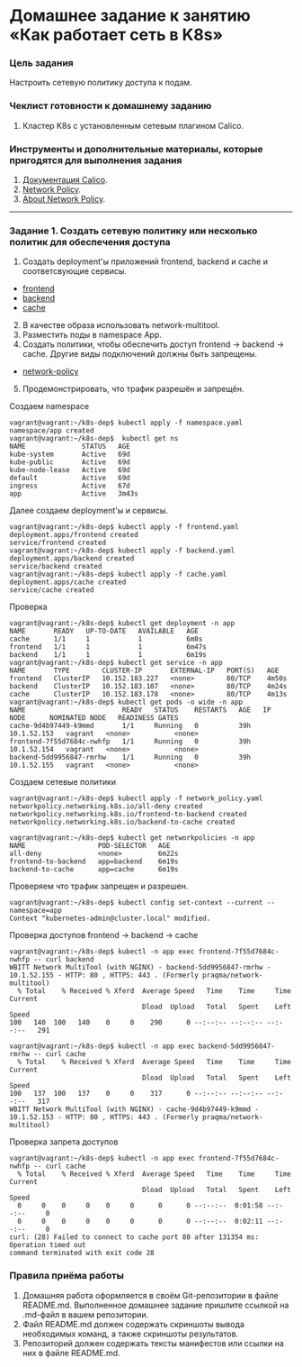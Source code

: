 # Домашнее задание к занятию «Как работает сеть в K8s»

### Цель задания

Настроить сетевую политику доступа к подам.

### Чеклист готовности к домашнему заданию

1. Кластер K8s с установленным сетевым плагином Calico.

### Инструменты и дополнительные материалы, которые пригодятся для выполнения задания

1. [Документация Calico](https://www.tigera.io/project-calico/).
2. [Network Policy](https://kubernetes.io/docs/concepts/services-networking/network-policies/).
3. [About Network Policy](https://docs.projectcalico.org/about/about-network-policy).

-----

### Задание 1. Создать сетевую политику или несколько политик для обеспечения доступа

1. Создать deployment'ы приложений frontend, backend и cache и соответсвующие сервисы.
  * [frontend](https://github.com/Destian1995/k8s-dep/blob/main/frontend.yaml)
  * [backend](https://github.com/Destian1995/k8s-dep/blob/main/backend.yaml)
  * [cache](https://github.com/Destian1995/k8s-dep/blob/main/cache.yaml)
2. В качестве образа использовать network-multitool.
3. Разместить поды в namespace App.
4. Создать политики, чтобы обеспечить доступ frontend -> backend -> cache. Другие виды подключений должны быть запрещены.
  * [network-policy](https://github.com/Destian1995/k8s-dep/blob/main/network_policy.yaml)
5. Продемонстрировать, что трафик разрешён и запрещён.

Создаем namespace

```
vagrant@vagrant:~/k8s-dep$ kubectl apply -f namespace.yaml
namespace/app created
vagrant@vagrant:~/k8s-dep$  kubectl get ns
NAME              STATUS   AGE
kube-system       Active   69d
kube-public       Active   69d
kube-node-lease   Active   69d
default           Active   69d
ingress           Active   67d
app               Active   3m43s
```
Далее создаем deployment'ы и сервисы.
```
vagrant@vagrant:~/k8s-dep$ kubectl apply -f frontend.yaml
deployment.apps/frontend created
service/frontend created
vagrant@vagrant:~/k8s-dep$ kubectl apply -f backend.yaml
deployment.apps/backend created
service/backend created
vagrant@vagrant:~/k8s-dep$ kubectl apply -f cache.yaml
deployment.apps/cache created
service/cache created
```
Проверка
```
vagrant@vagrant:~/k8s-dep$ kubectl get deployment -n app
NAME       READY   UP-TO-DATE   AVAILABLE   AGE
cache      1/1     1            1           6m8s
frontend   1/1     1            1           6m47s
backend    1/1     1            1           6m19s
vagrant@vagrant:~/k8s-dep$ kubectl get service -n app
NAME       TYPE        CLUSTER-IP       EXTERNAL-IP   PORT(S)   AGE
frontend   ClusterIP   10.152.183.227   <none>        80/TCP    4m50s
backend    ClusterIP   10.152.183.107   <none>        80/TCP    4m24s
cache      ClusterIP   10.152.183.178   <none>        80/TCP    4m13s
vagrant@vagrant:~/k8s-dep$ kubectl get pods -o wide -n app
NAME                        READY   STATUS    RESTARTS   AGE   IP            NODE      NOMINATED NODE   READINESS GATES
cache-9d4b97449-k9mmd       1/1     Running   0          39h   10.1.52.153   vagrant   <none>           <none>
frontend-7f55d7684c-nwhfp   1/1     Running   0          39h   10.1.52.154   vagrant   <none>           <none>
backend-5dd9956847-rmrhw    1/1     Running   0          39h   10.1.52.155   vagrant   <none>           <none>
```
Создаем сетевые политики
```
vagrant@vagrant:~/k8s-dep$ kubectl apply -f network_policy.yaml
networkpolicy.networking.k8s.io/all-deny created
networkpolicy.networking.k8s.io/frontend-to-backend created
networkpolicy.networking.k8s.io/backend-to-cache created

vagrant@vagrant:~/k8s-dep$ kubectl get networkpolicies -n app
NAME                  POD-SELECTOR   AGE
all-deny              <none>         6m22s
frontend-to-backend   app=backend    6m19s
backend-to-cache      app=cache      6m19s
```

Проверяем что трафик запрещен и разрешен.
```
vagrant@vagrant:~/k8s-dep$ kubectl config set-context --current --namespace=app
Context "kubernetes-admin@cluster.local" modified.
```
Проверка доступов frontend -> backend -> cache
```
vagrant@vagrant:~/k8s-dep$ kubectl -n app exec frontend-7f55d7684c-nwhfp -- curl backend
WBITT Network MultiTool (with NGINX) - backend-5dd9956847-rmrhw - 10.1.52.155 - HTTP: 80 , HTTPS: 443 . (Formerly praqma/network-multitool)
  % Total    % Received % Xferd  Average Speed   Time    Time     Time  Current
                                 Dload  Upload   Total   Spent    Left  Speed
100   140  100   140    0     0    290      0 --:--:-- --:--:-- --:--:--   291

vagrant@vagrant:~/k8s-dep$ kubectl -n app exec backend-5dd9956847-rmrhw -- curl cache
  % Total    % Received % Xferd  Average Speed   Time    Time     Time  Current
                                 Dload  Upload   Total   Spent    Left  Speed
100   137  100   137    0     0    317      0 --:--:-- --:--:-- --:--:--   317
WBITT Network MultiTool (with NGINX) - cache-9d4b97449-k9mmd - 10.1.52.153 - HTTP: 80 , HTTPS: 443 . (Formerly praqma/network-multitool)
```

Проверка запрета доступов
```
vagrant@vagrant:~/k8s-dep$ kubectl -n app exec frontend-7f55d7684c-nwhfp -- curl cache
  % Total    % Received % Xferd  Average Speed   Time    Time     Time  Current
                                 Dload  Upload   Total   Spent    Left  Speed
  0     0    0     0    0     0      0      0 --:--:--  0:01:58 --:--:--     0
  0     0    0     0    0     0      0      0 --:--:--  0:02:11 --:--:--     0
curl: (28) Failed to connect to cache port 80 after 131354 ms: Operation timed out
command terminated with exit code 28

```
### Правила приёма работы

1. Домашняя работа оформляется в своём Git-репозитории в файле README.md. Выполненное домашнее задание пришлите ссылкой на .md-файл в вашем репозитории.
2. Файл README.md должен содержать скриншоты вывода необходимых команд, а также скриншоты результатов.
3. Репозиторий должен содержать тексты манифестов или ссылки на них в файле README.md.
